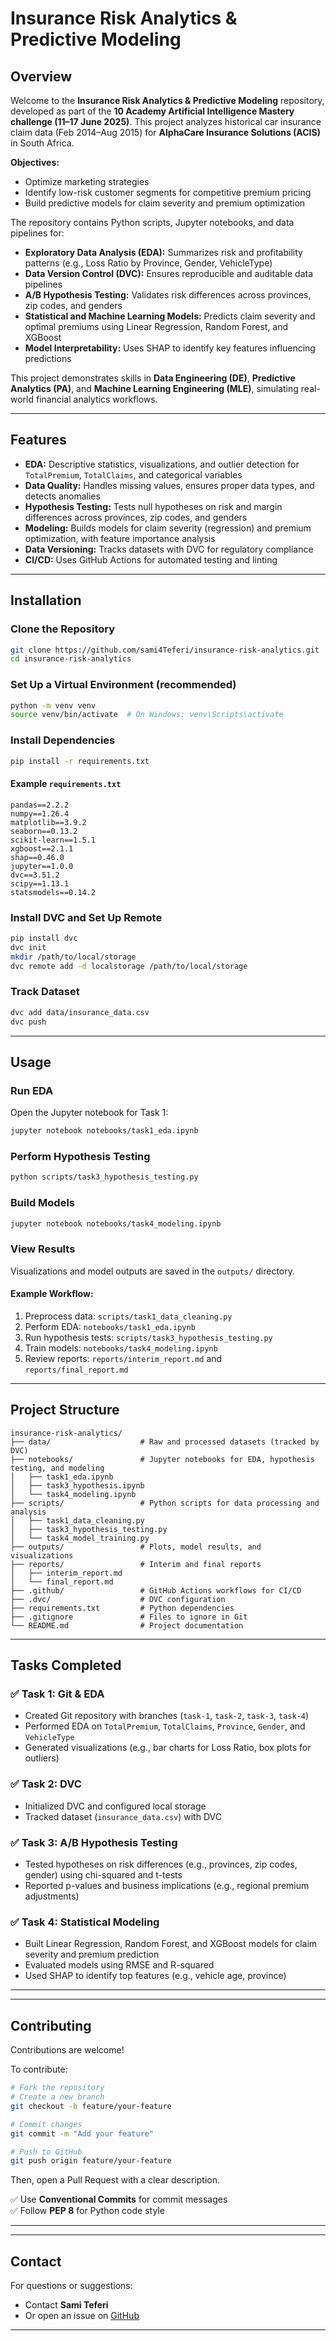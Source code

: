 # Insurance Risk Analytics & Predictive Modeling

## Overview

Welcome to the **Insurance Risk Analytics & Predictive Modeling** repository, developed as part of the **10 Academy Artificial Intelligence Mastery challenge (11–17 June 2025)**. This project analyzes historical car insurance claim data (Feb 2014–Aug 2015) for **AlphaCare Insurance Solutions (ACIS)** in South Africa.

**Objectives:**
- Optimize marketing strategies
- Identify low-risk customer segments for competitive premium pricing
- Build predictive models for claim severity and premium optimization

The repository contains Python scripts, Jupyter notebooks, and data pipelines for:

- **Exploratory Data Analysis (EDA):** Summarizes risk and profitability patterns (e.g., Loss Ratio by Province, Gender, VehicleType)
- **Data Version Control (DVC):** Ensures reproducible and auditable data pipelines
- **A/B Hypothesis Testing:** Validates risk differences across provinces, zip codes, and genders
- **Statistical and Machine Learning Models:** Predicts claim severity and optimal premiums using Linear Regression, Random Forest, and XGBoost
- **Model Interpretability:** Uses SHAP to identify key features influencing predictions

This project demonstrates skills in **Data Engineering (DE)**, **Predictive Analytics (PA)**, and **Machine Learning Engineering (MLE)**, simulating real-world financial analytics workflows.

---

## Features

- **EDA:** Descriptive statistics, visualizations, and outlier detection for `TotalPremium`, `TotalClaims`, and categorical variables
- **Data Quality:** Handles missing values, ensures proper data types, and detects anomalies
- **Hypothesis Testing:** Tests null hypotheses on risk and margin differences across provinces, zip codes, and genders
- **Modeling:** Builds models for claim severity (regression) and premium optimization, with feature importance analysis
- **Data Versioning:** Tracks datasets with DVC for regulatory compliance
- **CI/CD:** Uses GitHub Actions for automated testing and linting

---

## Installation

### Clone the Repository
```bash
git clone https://github.com/sami4Teferi/insurance-risk-analytics.git
cd insurance-risk-analytics
```

### Set Up a Virtual Environment (recommended)
```bash
python -m venv venv
source venv/bin/activate  # On Windows: venv\Scripts\activate
```

### Install Dependencies
```bash
pip install -r requirements.txt
```

#### Example `requirements.txt`
```text
pandas==2.2.2
numpy==1.26.4
matplotlib==3.9.2
seaborn==0.13.2
scikit-learn==1.5.1
xgboost==2.1.1
shap==0.46.0
jupyter==1.0.0
dvc==3.51.2
scipy==1.13.1
statsmodels==0.14.2
```

### Install DVC and Set Up Remote
```bash
pip install dvc
dvc init
mkdir /path/to/local/storage
dvc remote add -d localstorage /path/to/local/storage
```

### Track Dataset
```bash
dvc add data/insurance_data.csv
dvc push
```

---

## Usage

### Run EDA
Open the Jupyter notebook for Task 1:
```bash
jupyter notebook notebooks/task1_eda.ipynb
```

### Perform Hypothesis Testing
```bash
python scripts/task3_hypothesis_testing.py
```

### Build Models
```bash
jupyter notebook notebooks/task4_modeling.ipynb
```

### View Results
Visualizations and model outputs are saved in the `outputs/` directory.

#### Example Workflow:
1. Preprocess data: `scripts/task1_data_cleaning.py`
2. Perform EDA: `notebooks/task1_eda.ipynb`
3. Run hypothesis tests: `scripts/task3_hypothesis_testing.py`
4. Train models: `notebooks/task4_modeling.ipynb`
5. Review reports: `reports/interim_report.md` and `reports/final_report.md`

---

## Project Structure
```
insurance-risk-analytics/
├── data/                    # Raw and processed datasets (tracked by DVC)
├── notebooks/               # Jupyter notebooks for EDA, hypothesis testing, and modeling
│   ├── task1_eda.ipynb
│   ├── task3_hypothesis.ipynb
│   └── task4_modeling.ipynb
├── scripts/                 # Python scripts for data processing and analysis
│   ├── task1_data_cleaning.py
│   ├── task3_hypothesis_testing.py
│   └── task4_model_training.py
├── outputs/                 # Plots, model results, and visualizations
├── reports/                 # Interim and final reports
│   ├── interim_report.md
│   └── final_report.md
├── .github/                 # GitHub Actions workflows for CI/CD
├── .dvc/                    # DVC configuration
├── requirements.txt         # Python dependencies
├── .gitignore               # Files to ignore in Git
└── README.md                # Project documentation
```

---

## Tasks Completed

### ✅ Task 1: Git & EDA
- Created Git repository with branches (`task-1`, `task-2`, `task-3`, `task-4`)
- Performed EDA on `TotalPremium`, `TotalClaims`, `Province`, `Gender`, and `VehicleType`
- Generated visualizations (e.g., bar charts for Loss Ratio, box plots for outliers)

### ✅ Task 2: DVC
- Initialized DVC and configured local storage
- Tracked dataset (`insurance_data.csv`) with DVC

### ✅ Task 3: A/B Hypothesis Testing
- Tested hypotheses on risk differences (e.g., provinces, zip codes, gender) using chi-squared and t-tests
- Reported p-values and business implications (e.g., regional premium adjustments)

### ✅ Task 4: Statistical Modeling
- Built Linear Regression, Random Forest, and XGBoost models for claim severity and premium prediction
- Evaluated models using RMSE and R-squared
- Used SHAP to identify top features (e.g., vehicle age, province)

---



---

## Contributing

Contributions are welcome!

To contribute:
```bash
# Fork the repository
# Create a new branch
git checkout -b feature/your-feature

# Commit changes
git commit -m "Add your feature"

# Push to GitHub
git push origin feature/your-feature
```

Then, open a Pull Request with a clear description.

✅ Use **Conventional Commits** for commit messages  
✅ Follow **PEP 8** for Python code style

---


---

## Contact

For questions or suggestions:

- Contact **Sami Teferi**
- Or open an issue on [GitHub](https://github.com/sami4Teferi/insurance-risk-analytics)

---



